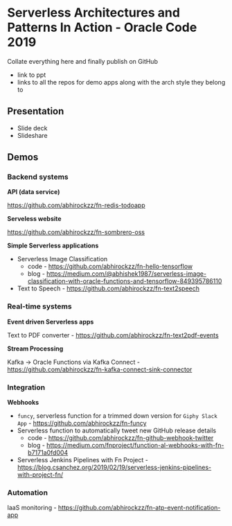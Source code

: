 # Serverless Architectures and Patterns In Action - Oracle Code 2019

Collate everything here and finally publish on GitHub 

- link to ppt
- links to all the repos for demo apps along with the arch style they belong to

## Presentation

- Slide deck
- Slideshare

## Demos

### Backend systems

**API (data service)**

https://github.com/abhirockzz/fn-redis-todoapp

**Serveless website**

https://github.com/abhirockzz/fn-sombrero-oss

**Simple Serverless applications**

- Serverless Image Classification
	- code - https://github.com/abhirockzz/fn-hello-tensorflow
	- blog - https://medium.com/@abhishek1987/serverless-image-classification-with-oracle-functions-and-tensorflow-849395786110
- Text to Speech - https://github.com/abhirockzz/fn-text2speech

### Real-time systems

**Event driven Serverless apps**

Text to PDF converter - https://github.com/abhirockzz/fn-text2pdf-events

**Stream Processing**

Kafka -> Oracle Functions via Kafka Connect - https://github.com/abhirockzz/fn-kafka-connect-sink-connector

### Integration

**Webhooks**

- `funcy`, serverless function for a trimmed down version for `Giphy Slack App` - https://github.com/abhirockzz/fn-funcy
- Serverless function to automatically tweet new GitHub release details
	- code - https://github.com/abhirockzz/fn-github-webhook-twitter
	- blog - https://medium.com/fnproject/function-al-webhooks-with-fn-b7171a0fd004
- Serverless Jenkins Pipelines with Fn Project - https://blog.csanchez.org/2019/02/19/serverless-jenkins-pipelines-with-project-fn/

### Automation

IaaS monitoring - https://github.com/abhirockzz/fn-atp-event-notification-app